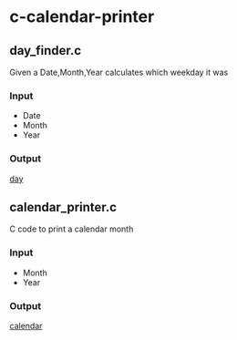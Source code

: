 # c-calendar-printer
## day_finder.c
Given a Date,Month,Year calculates which weekday it was
### Input
* Date
* Month
* Year
### Output
[day](images/day.png)
## calendar_printer.c
C code to print a calendar month
### Input
* Month
* Year
### Output
[calendar](images/calendar.png)
